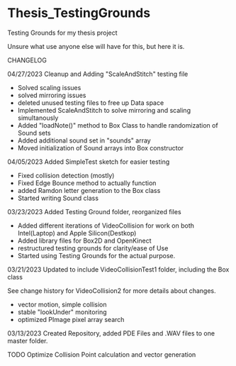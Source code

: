 # Thesis_TestingGrounds
 Testing Grounds for my thesis project

Unsure what use anyone else will have for this, but here it is.

CHANGELOG

04/27/2023
Cleanup and Adding "ScaleAndStitch" testing file
- Solved scaling issues
- solved mirroring issues
- deleted unused testing files to free up Data space
- Implemented ScaleAndStitch to solve mirroring and scaling simultanously
- Added "loadNote()" method to Box Class to handle randomization of Sound sets
- Added additional sound set in "sounds" array
- Moved initialization of Sound arrays into Box constructor

04/05/2023
Added SimpleTest sketch for easier testing
- Fixed collision detection (mostly)
- Fixed Edge Bounce method to actually function
- added Ramdon letter generation to the Box class
- Started writing Sound class

03/23/2023
Added Testing Ground folder, reorganized files
- Added different iterations of VideoCollision for work on both Intel(Laptop) and Apple Silicon(Destkop)
- Added library files for Box2D and OpenKinect
- restructured testing grounds for clarity/ease of Use
- Started using Testing Grounds for the actual purpose. 

03/21/2023
Updated to include VideoCollisionTest1 folder, including the Box class 

See change history for VideoCollision2 for more details about changes. 
- vector motion, simple collision
- stable "lookUnder" monitoring
- optimized PImage pixel array search 

03/13/2023
Created Repository, added PDE Files and .WAV files to one master folder. 

TODO Optimize Collision Point calculation and vector generation
